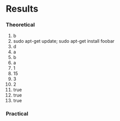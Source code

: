 # Results

### Theoretical

1. b
2. sudo apt-get update; sudo apt-get install foobar
3. d
4. a
5. b
6. a
7. 1
8. 15
9. 3
10. 2
11. true
12. true
13. true

### Practical
